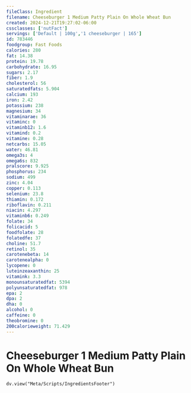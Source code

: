 ```yaml
---
fileClass: Ingredient
filename: Cheeseburger 1 Medium Patty Plain On Whole Wheat Bun
created: 2024-12-21T19:27:02-06:00
cssclasses: ['nutFact']
servings: ['Default | 100g','1 cheeseburger | 165']
id: 783446
foodgroup: Fast Foods
calories: 280
fat: 14.38
protein: 19.78
carbohydrate: 16.95
sugars: 2.17
fiber: 1.9
cholesterol: 56
saturatedfats: 5.904
calcium: 193
iron: 2.42
potassium: 238
magnesium: 34
vitaminarae: 36
vitaminc: 0
vitaminb12: 1.6
vitamind: 0.2
vitamine: 0.28
netcarbs: 15.05
water: 46.81
omega3s: 4
omega6s: 832
pralscore: 9.925
phosphorus: 234
sodium: 499
zinc: 4.04
copper: 0.113
selenium: 23.8
thiamin: 0.172
riboflavin: 0.211
niacin: 4.297
vitaminb6: 0.249
folate: 34
folicacid: 5
foodfolate: 28
folatedfe: 37
choline: 51.7
retinol: 35
carotenebeta: 14
carotenealpha: 0
lycopene: 0
luteinzeaxanthin: 25
vitamink: 3.3
monounsaturatedfat: 5394
polyunsaturatedfat: 978
epa: 2
dpa: 2
dha: 0
alcohol: 0
caffeine: 0
theobromine: 0
200calorieweight: 71.429
---
```


# Cheeseburger 1 Medium Patty Plain On Whole Wheat Bun

```dataviewjs
dv.view("Meta/Scripts/IngredientsFooter")
```